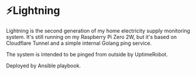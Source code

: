 # ⚡️Lightning

Lightning is the second generation of my home electricity supply monitoring system.
It's still running on my Raspberry Pi Zero 2W, but it's based on Cloudflare Tunnel and a simple internal Golang ping service.

The system is intended to be pinged from outside by UptimeRobot.

Deployed by Ansible playbook.
